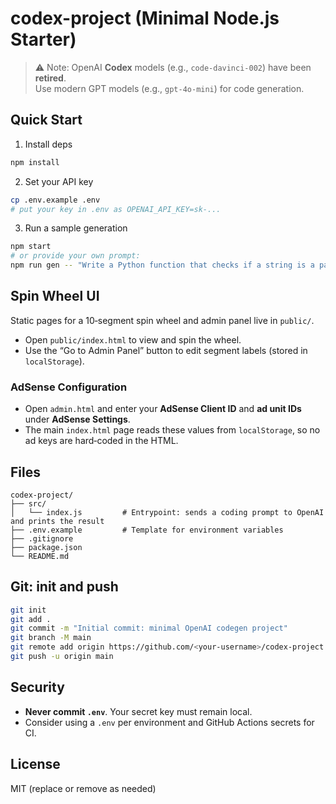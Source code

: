# codex-project (Minimal Node.js Starter)

> ⚠️ Note: OpenAI **Codex** models (e.g., `code-davinci-002`) have been **retired**.  
> Use modern GPT models (e.g., `gpt-4o-mini`) for code generation.

## Quick Start

1) Install deps
```bash
npm install
```

2) Set your API key
```bash
cp .env.example .env
# put your key in .env as OPENAI_API_KEY=sk-...
```

3) Run a sample generation
```bash
npm start
# or provide your own prompt:
npm run gen -- "Write a Python function that checks if a string is a palindrome."
```

## Spin Wheel UI

Static pages for a 10‑segment spin wheel and admin panel live in `public/`.

- Open `public/index.html` to view and spin the wheel.
- Use the “Go to Admin Panel” button to edit segment labels (stored in `localStorage`).

### AdSense Configuration

- Open `admin.html` and enter your **AdSense Client ID** and **ad unit IDs** under **AdSense Settings**.
- The main `index.html` page reads these values from `localStorage`, so no ad keys are hard‑coded in the HTML.

## Files
```
codex-project/
├── src/
│   └── index.js         # Entrypoint: sends a coding prompt to OpenAI and prints the result
├── .env.example         # Template for environment variables
├── .gitignore
├── package.json
└── README.md
```

## Git: init and push
```bash
git init
git add .
git commit -m "Initial commit: minimal OpenAI codegen project"
git branch -M main
git remote add origin https://github.com/<your-username>/codex-project.git
git push -u origin main
```

## Security
- **Never commit `.env`**. Your secret key must remain local.
- Consider using a `.env` per environment and GitHub Actions secrets for CI.

## License
MIT (replace or remove as needed)
